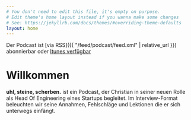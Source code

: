 ```yaml
---
# You don't need to edit this file, it's empty on purpose.
# Edit theme's home layout instead if you wanna make some changes
# See: https://jekyllrb.com/docs/themes/#overriding-theme-defaults
layout: home
---
```


Der Podcast ist [via RSS]({{ "/feed/podcast/feed.xml" | relative_url }}) abonnierbar oder [Itunes verfügbar](https://itunes.apple.com/de/podcast/uhl-steine-scherben/id1323517247?l=en)

# Willkommen

**uhl, steine, scherben.** ist ein Podcast, der Christian in seiner neuen Rolle als Head Of Engineering eines Startups begleitet. Im Interview-Format beleuchten wir seine Annahmen, Fehlschläge und Lektionen die er sich unterwegs einfängt.


